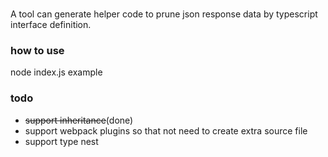 ### 
A tool can generate helper code to prune json response data by typescript interface definition.

### how to use
node index.js example

### todo 
* ~~support inheritance~~(done)
* support webpack plugins so that not need to create extra source file
* support type nest 